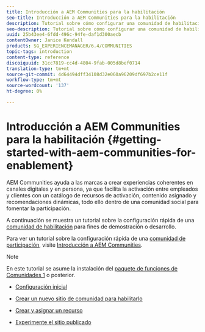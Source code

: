 ```yaml
---
title: Introducción a AEM Communities para la habilitación
seo-title: Introducción a AEM Communities para la habilitación
description: Tutorial sobre cómo configurar una comunidad de habilitación
seo-description: Tutorial sobre cómo configurar una comunidad de habilitación
uuid: 25b43ee4-6fdd-496c-94fe-daf1d300aecb
contentOwner: Janice Kendall
products: SG_EXPERIENCEMANAGER/6.4/COMMUNITIES
topic-tags: introduction
content-type: reference
discoiquuid: 31cc7819-cc4d-4804-9fab-005d8bef0714
translation-type: tm+mt
source-git-commit: 4d64494dff34108d32e060a96209df697b2ce11f
workflow-type: tm+mt
source-wordcount: '137'
ht-degree: 0%

---
```



# Introducción a AEM Communities para la habilitación {#getting-started-with-aem-communities-for-enablement}

AEM Communities ayuda a las marcas a crear experiencias coherentes en canales digitales y en persona, ya que facilita la activación entre empleados y clientes con un catálogo de recursos de activación, contenido asignado y recomendaciones dinámicas, todo ello dentro de una comunidad social para fomentar la participación.

A continuación se muestra un tutorial sobre la configuración rápida de una [comunidad de habilitación](overview.md#enablement-community) para fines de demostración o desarrollo.

Para ver un tutorial sobre la configuración rápida de una [comunidad de participación](overview.md#engagement-community), visite [Introducción a AEM Communities](getting-started.md).

>[!NOTE]
>
>En este tutorial se asume la instalación del [paquete de funciones de Comunidades 1](deploy-communities.md#latestfeaturepack) o posterior.

* [Configuración inicial](enablement-setup.md)

* [Crear un nuevo sitio de comunidad para habilitarlo](enablement-create-site.md)

* [Crear y asignar un recurso](resource.md)

* [Experimente el sitio publicado](enablement-published-site.md)

